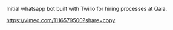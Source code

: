 Initial whatsapp bot built with Twilio for hiring processes at Qala.

https://vimeo.com/1116579500?share=copy
